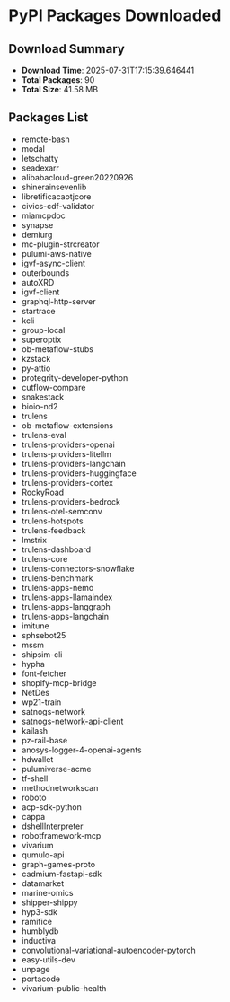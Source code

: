 # PyPI Packages Downloaded

## Download Summary
- **Download Time**: 2025-07-31T17:15:39.646441
- **Total Packages**: 90
- **Total Size**: 41.58 MB

## Packages List
- remote-bash
- modal
- letschatty
- seadexarr
- alibabacloud-green20220926
- shinerainsevenlib
- libretificacaotjcore
- civics-cdf-validator
- miamcpdoc
- synapse
- demiurg
- mc-plugin-strcreator
- pulumi-aws-native
- igvf-async-client
- outerbounds
- autoXRD
- igvf-client
- graphql-http-server
- startrace
- kcli
- group-local
- superoptix
- ob-metaflow-stubs
- kzstack
- py-attio
- protegrity-developer-python
- cutflow-compare
- snakestack
- bioio-nd2
- trulens
- ob-metaflow-extensions
- trulens-eval
- trulens-providers-openai
- trulens-providers-litellm
- trulens-providers-langchain
- trulens-providers-huggingface
- trulens-providers-cortex
- RockyRoad
- trulens-providers-bedrock
- trulens-otel-semconv
- trulens-hotspots
- trulens-feedback
- lmstrix
- trulens-dashboard
- trulens-core
- trulens-connectors-snowflake
- trulens-benchmark
- trulens-apps-nemo
- trulens-apps-llamaindex
- trulens-apps-langgraph
- trulens-apps-langchain
- imitune
- sphsebot25
- mssm
- shipsim-cli
- hypha
- font-fetcher
- shopify-mcp-bridge
- NetDes
- wp21-train
- satnogs-network
- satnogs-network-api-client
- kailash
- pz-rail-base
- anosys-logger-4-openai-agents
- hdwallet
- pulumiverse-acme
- tf-shell
- methodnetworkscan
- roboto
- acp-sdk-python
- cappa
- dshellInterpreter
- robotframework-mcp
- vivarium
- qumulo-api
- graph-games-proto
- cadmium-fastapi-sdk
- datamarket
- marine-omics
- shipper-shippy
- hyp3-sdk
- ramifice
- humblydb
- inductiva
- convolutional-variational-autoencoder-pytorch
- easy-utils-dev
- unpage
- portacode
- vivarium-public-health
